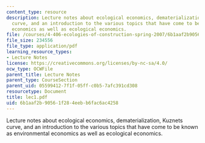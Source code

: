 ```yaml
---
content_type: resource
description: Lecture notes about ecological economics, dematerialization, Kuznets
  curve, and an introduction to the various topics that have come to be known as environmental
  economics as well as ecological economics.
file: /courses/4-406-ecologies-of-construction-spring-2007/6b1aaf2b90561f284eebb6fac6ac4258_lec1.pdf
file_size: 234556
file_type: application/pdf
learning_resource_types:
- Lecture Notes
license: https://creativecommons.org/licenses/by-nc-sa/4.0/
ocw_type: OCWFile
parent_title: Lecture Notes
parent_type: CourseSection
parent_uid: 05599412-7f1f-05ff-c0b5-7afc391cd308
resourcetype: Document
title: lec1.pdf
uid: 6b1aaf2b-9056-1f28-4eeb-b6fac6ac4258
---
```

Lecture notes about ecological economics, dematerialization, Kuznets curve, and an introduction to the various topics that have come to be known as environmental economics as well as ecological economics.